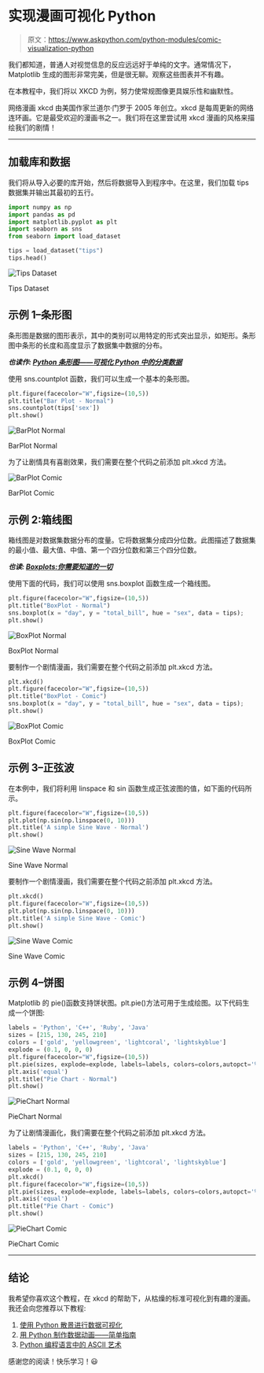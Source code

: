 # 实现漫画可视化 Python

> 原文：<https://www.askpython.com/python-modules/comic-visualization-python>

我们都知道，普通人对视觉信息的反应远远好于单纯的文字。通常情况下，Matplotlib 生成的图形非常完美，但是很无聊。观察这些图表并不有趣。

在本教程中，我们将以 XKCD 为例，努力使常规图像更具娱乐性和幽默性。

网络漫画 xkcd 由美国作家兰道尔·门罗于 2005 年创立。xkcd 是每周更新的网络连环画。它是最受欢迎的漫画书之一。我们将在这里尝试用 xkcd 漫画的风格来描绘我们的剧情！

* * *

## 加载库和数据

我们将从导入必要的库开始，然后将数据导入到程序中。在这里，我们加载 tips 数据集并输出其最初的五行。

```py
import numpy as np
import pandas as pd
import matplotlib.pyplot as plt
import seaborn as sns
from seaborn import load_dataset

tips = load_dataset("tips")
tips.head()

```

![Tips Dataset](img/2cd6d4f0772c360721ab5b5c3f63070d.png)

Tips Dataset

## 示例 1–条形图

条形图是数据的图形表示，其中的类别可以用特定的形式突出显示，如矩形。条形图中条形的长度和高度显示了数据集中数据的分布。

***也读作: [Python 条形图——可视化 Python 中的分类数据](https://www.askpython.com/python/python-bar-plot)***

使用 sns.countplot 函数，我们可以生成一个基本的条形图。

```py
plt.figure(facecolor="W",figsize=(10,5))
plt.title("Bar Plot - Normal")
sns.countplot(tips['sex'])
plt.show()

```

![BarPlot Normal](img/313b318a3ccff23a14a48195d958da92.png)

BarPlot Normal

为了让剧情具有喜剧效果，我们需要在整个代码之前添加 plt.xkcd 方法。

![BarPlot Comic](img/21a1816b97a7173300aea4acbdd6147e.png)

BarPlot Comic

## 示例 2:箱线图

箱线图是对数据集数据分布的度量。它将数据集分成四分位数。此图描述了数据集的最小值、最大值、中值、第一个四分位数和第三个四分位数。

***也读: [Boxplots:你需要知道的一切](https://www.askpython.com/python/examples/boxplots)***

使用下面的代码，我们可以使用 sns.boxplot 函数生成一个箱线图。

```py
plt.figure(facecolor="W",figsize=(10,5))
plt.title("BoxPlot - Normal")
sns.boxplot(x = "day", y = "total_bill", hue = "sex", data = tips);
plt.show()

```

![BoxPlot Normal](img/7649eee628349fe33d7b8ff93cc25d95.png)

BoxPlot Normal

要制作一个剧情漫画，我们需要在整个代码之前添加 plt.xkcd 方法。

```py
plt.xkcd()
plt.figure(facecolor="W",figsize=(10,5))
plt.title("BoxPlot - Comic")
sns.boxplot(x = "day", y = "total_bill", hue = "sex", data = tips);
plt.show()

```

![BoxPlot Comic](img/6977b0b14cb996325860b0345c04e83a.png)

BoxPlot Comic

## 示例 3–正弦波

在本例中，我们将利用 linspace 和 sin 函数生成正弦波图的值，如下面的代码所示。

```py
plt.figure(facecolor="W",figsize=(10,5))
plt.plot(np.sin(np.linspace(0, 10)))
plt.title('A simple Sine Wave - Normal')
plt.show()

```

![Sine Wave Normal](img/b9d18d5f166d42b39b5658b47d7471c1.png)

Sine Wave Normal

要制作一个剧情漫画，我们需要在整个代码之前添加 plt.xkcd 方法。

```py
plt.xkcd()
plt.figure(facecolor="W",figsize=(10,5))
plt.plot(np.sin(np.linspace(0, 10)))
plt.title('A simple Sine Wave - Comic')
plt.show()

```

![Sine Wave Comic](img/e1d68ed7618e125c2290221a6f7df612.png)

Sine Wave Comic

## 示例 4–饼图

Matplotlib 的 pie()函数支持饼状图。plt.pie()方法可用于生成绘图。以下代码生成一个饼图:

```py
labels = 'Python', 'C++', 'Ruby', 'Java'
sizes = [215, 130, 245, 210]
colors = ['gold', 'yellowgreen', 'lightcoral', 'lightskyblue']
explode = (0.1, 0, 0, 0)
plt.figure(facecolor="W",figsize=(10,5))
plt.pie(sizes, explode=explode, labels=labels, colors=colors,autopct='%1.1f%%')
plt.axis('equal')
plt.title("Pie Chart - Normal")
plt.show()

```

![PieChart Normal](img/5e2d1b0c3cb62c947d893d76491379c3.png)

PieChart Normal

为了让剧情漫画化，我们需要在整个代码之前添加 plt.xkcd 方法。

```py
labels = 'Python', 'C++', 'Ruby', 'Java'
sizes = [215, 130, 245, 210]
colors = ['gold', 'yellowgreen', 'lightcoral', 'lightskyblue']
explode = (0.1, 0, 0, 0)
plt.xkcd()
plt.figure(facecolor="W",figsize=(10,5))
plt.pie(sizes, explode=explode, labels=labels, colors=colors,autopct='%1.1f%%')
plt.axis('equal')
plt.title("Pie Chart - Comic")
plt.show()

```

![PieChart Comic](img/29db53a138dfcf851f8d54728896af1a.png)

PieChart Comic

* * *

## 结论

我希望你喜欢这个教程，在 xkcd 的帮助下，从枯燥的标准可视化到有趣的漫画。我还会向您推荐以下教程:

1.  [使用 Python 散景进行数据可视化](https://www.askpython.com/python-modules/data-visualization-using-python-bokeh)
2.  [用 Python 制作数据动画——简单指南](https://www.askpython.com/python/examples/animating-data-in-python)
3.  [Python 编程语言中的 ASCII 艺术](https://www.askpython.com/python-modules/ascii-art)

感谢您的阅读！快乐学习！😃